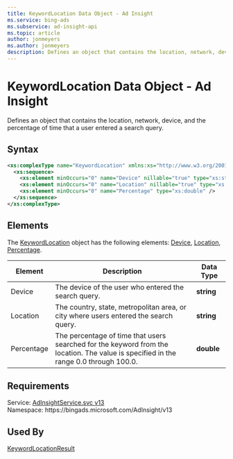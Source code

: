 ```yaml
---
title: KeywordLocation Data Object - Ad Insight
ms.service: bing-ads
ms.subservice: ad-insight-api
ms.topic: article
author: jonmeyers
ms.author: jonmeyers
description: Defines an object that contains the location, network, device, and the percentage of time that a user entered a search query.
---
```

# KeywordLocation Data Object - Ad Insight
Defines an object that contains the location, network, device, and the percentage of time that a user entered a search query.

## Syntax
```xml
<xs:complexType name="KeywordLocation" xmlns:xs="http://www.w3.org/2001/XMLSchema">
  <xs:sequence>
    <xs:element minOccurs="0" name="Device" nillable="true" type="xs:string" />
    <xs:element minOccurs="0" name="Location" nillable="true" type="xs:string" />
    <xs:element minOccurs="0" name="Percentage" type="xs:double" />
  </xs:sequence>
</xs:complexType>
```

## <a name="elements"></a>Elements

The [KeywordLocation](keywordlocation.md) object has the following elements: [Device](#device), [Location](#location), [Percentage](#percentage).

|Element|Description|Data Type|
|-----------|---------------|-------------|
|<a name="device"></a>Device|The device of the user who entered the search query.|**string**|
|<a name="location"></a>Location|The country, state, metropolitan area, or city where users entered the search query.|**string**|
|<a name="percentage"></a>Percentage|The percentage of time that users searched for the keyword from the location. The value is specified in the range 0.0 through 100.0.|**double**|

## Requirements
Service: [AdInsightService.svc v13](https://adinsight.api.bingads.microsoft.com/Api/Advertiser/AdInsight/v13/AdInsightService.svc)  
Namespace: https\://bingads.microsoft.com/AdInsight/v13  

## Used By
[KeywordLocationResult](keywordlocationresult.md)  
